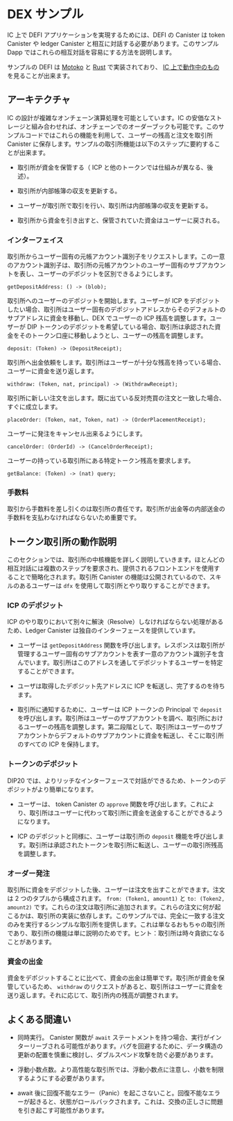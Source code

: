 # DEX サンプル

IC 上で DEFI アプリケーションを実現するためには、DEFI の Canister は token Canister や ledger Canister と相互に対話する必要があります。このサンプル Dapp ではこれらの相互対話を容易にする方法を説明します。

サンプルの DEFI は [Motoko](https://github.com/dfinity/examples/tree/master/motoko/defi) と [Rust](https://github.com/dfinity/examples/tree/master/rust/defi) で実装されており、 [ IC 上で動作中のもの](https://gzz56-daaaa-aaaal-qai2a-cai.ic0.app/) を見ることが出来ます。

## アーキテクチャ

IC の設計が複雑なオンチェーン演算処理を可能としています。IC の安価なストレージと組み合わせれば、オンチェーンでのオーダーブックも可能です。このサンプルコードではこれらの機能を利用して、ユーザーの残高と注文を取引所 Canister に保存します。サンプルの取引所機能は以下のステップに要約することが出来ます。

- 取引所が資金を保管する（ ICP と他のトークンでは仕組みが異なる、後述）。

- 取引所が内部帳簿の収支を更新する。

- ユーザーが取引所で取引を行い、取引所は内部帳簿の収支を更新する。

- 取引所から資金を引き出すと、保管されていた資金はユーザーに戻される。

### インターフェイス

取引所からユーザー固有の元帳アカウント識別子をリクエストします。この一意のアカウント識別子は、取引所の元帳アカウントのユーザー固有のサブアカウントを表し、ユーザーのデポジットを区別できるようにします。

    getDepositAddress: () -> (blob);

取引所へのユーザーのデポジットを開始します。ユーザーが ICP をデポジットしたい場合、取引所はユーザー固有のデポジットアドレスからそのデフォルトのサブアドレスに資金を移動し、DEX でユーザーの ICP 残高を調整します。ユーザーが DIP トークンのデポジットを希望している場合、取引所は承認された資金をそのトークン口座に移動しようとし、ユーザーの残高を調整します。

    deposit: (Token) -> (DepositReceipt);

取引所へ出金依頼をします。取引所はユーザーが十分な残高を持っている場合、ユーザーに資金を送り返します。

    withdraw: (Token, nat, principal) -> (WithdrawReceipt);

取引所に新しい注文を出します。既に出ている反対売買の注文と一致した場合、すぐに成立します。

    placeOrder: (Token, nat, Token, nat) -> (OrderPlacementReceipt);

ユーザーに発注をキャンセル出来るようにします。

    cancelOrder: (OrderId) -> (CancelOrderReceipt);

ユーザーの持っている取引所にある特定トークン残高を要求します。

    getBalance: (Token) -> (nat) query;

### 手数料

取引から手数料を差し引くのは取引所の責任です。取引所が出金等の内部送金の手数料を支払わなければならないため重要です。

## トークン取引所の動作説明

このセクションでは、取引所の中核機能を詳しく説明していきます。ほとんどの相互対話には複数のステップを要求され、提供されるフロントエンドを使用することで簡略化されます。取引所 Canister の機能は公開されているので、スキルのあるユーザーは `dfx` を使用して取引所とやり取りすることができます。

### ICP のデポジット

ICP のやり取りにおいて別々に解決（Resolve）しなければならない処理があるため、Ledger Canister は独自のインターフェースを提供しています。

- ユーザーは `getDepositAddress` 関数を呼び出します。レスポンスは取引所が管理するユーザー固有のサブアカウントを表す一意のアカウント識別子を含んでいます。取引所はこのアドレスを通してデポジットするユーザーを特定することができます。

- ユーザは取得したデポジット先アドレスに ICP を転送し、完了するのを待ちます。

- 取引所に通知するために、ユーザーは ICP トークンの Principal で `deposit` を呼び出します。取引所はユーザーのサブアカウントを調べ、取引所におけるユーザーの残高を調整します。第二段階として、取引所はユーザーのサブアカウントからデフォルトのサブアカウントに資金を転送し、そこに取引所のすべての ICP を保持します。

### トークンのデポジット

DIP20 では、よりリッチなインターフェースで対話ができるため、トークンのデポジットがより簡単になります。

- ユーザーは、 token Canister の `approve` 関数を呼び出します。これにより、取引所はユーザーに代わって取引所に資金を送金することができるようになります。

- ICP のデポジットと同様に、ユーザーは取引所の `deposit` 機能を呼び出します。取引所は承認されたトークンを取引所に転送し、ユーザーの取引所残高を調整します。

### オーダー発注

取引所に資金をデポジットした後、ユーザーは注文を出すことができます。注文は 2 つのタプルから構成されます。 `from: (Token1, amount1)` と `to: (Token2, amount2)` です。これらの注文は取引所に追加されます。これらの注文に何が起こるかは、取引所の実装に依存します。このサンプルでは、完全に一致する注文のみを実行するシンプルな取引所を提供します。これは単なるおもちゃの取引所であり、取引所の機能は単に説明のためです。ヒント：取引所は時々貪欲になることがあります。

### 資金の出金

資金をデポジットすることに比べて、資金の出金は簡単です。取引所が資金を保管しているため、 `withdraw` のリクエストがあると、取引所はユーザーに資金を送り返します。それに応じて、取引所内の残高が調整されます。

## よくある間違い

- 同時実行。 Canister 関数が `await` ステートメントを持つ場合、実行がインターリーブされる可能性があります。バグを回避するために、データ構造の更新の配置を慎重に検討し、ダブルスペンド攻撃を防ぐ必要があります。

- 浮動小数点数。より高性能な取引所では、浮動小数点に注意し、小数を制限するようにする必要があります。

- await 後に回復不能なエラー（Panic）を起こさないこと。回復不能なエラーが起きると、状態がロールバックされます。これは、交換の正しさに問題を引き起こす可能性があります。

<!--
# DEX Sample

To enable DEFI applications on the IC, canisters need to interact with token canisters and the ledger canister. This sample dapp illustrates how to facilitate these interactions. You can see a quick introduction on [YouTube](https://youtu.be/fLbaOmH24Gs).

The sample exchange is implemented in [Motoko](https://github.com/dfinity/examples/tree/master/motoko/defi) and [Rust](https://github.com/dfinity/examples/tree/master/rust/defi) and can be seen [running on the IC](https://gzz56-daaaa-aaaal-qai2a-cai.ic0.app/).

## Architecture

The design of the IC allows for more complex on-chain computation. In combination with cheap storage, it is possible to have on-chain order books. This sample code takes advantage of these features and stores user balances and orders inside the exchange canister. The sample exchange functionality can be condensed into the following steps:

-   Exchange takes custody of funds (different mechanism for tokens and ICP, see below).

-   Exchange updates internal balance book.

-   Users trade on exchange causing the exchange to update its internal balance book.

-   Withdrawing funds from the exchange gives custody back to the user.

### Interface

Request user-specific ledger account identifier from the exchange. This unique account identifier represents a user-specific subaccount in the exchange’s ledger account, allowing it to differentiate between user deposits.

    getDepositAddress: () -> (blob);

Initiate user deposit to exchange. If the user wants to deposit ICP, the exchange moves the funds from the user-specific deposit address to its default subaddress and adjusts the user’s ICP balance on the DEX. If the user wants to deposit a DIP token, the exchange tries to move the approved funds to its token account and adjusts the user’s balance.

    deposit: (Token) -> (DepositReceipt);

Withdraw request to the exchange. The exchange will send funds back to the user if the user has a sufficient balance.

    withdraw: (Token, nat, principal) -> (WithdrawReceipt);

Place new order to exchange. If the order matches an existing order, it will get executed.

    placeOrder: (Token, nat, Token, nat) -> (OrderPlacementReceipt);

Allows the user to cancel submitted orders.

    cancelOrder: (OrderId) -> (CancelOrderReceipt);

Request user’s balance on exchange for a specific token.

    getBalance: (Token) -> (nat) query;

### Fee

It is the responsibility of the exchange to subtract fees from the trades. This is important because the exchange must pay fees for withdrawals and internal transfers.

## Token Exchange Walkthrough

This section contains a detailed walkthrough of the core exchange functionalities. Most interactions require multiple steps and are simplified by using the provided frontend. Since the exchange canister functions are public, advanced users can use `dfx` to interact with the exchange.

### Depositing ICP

The ledger canister provides a unique interface so that interactions with ICP need to be resolved separately.

-   The user calls the `getDepositAddress` function. The response contains a unique account identifier representing a user-specific subaccount controlled by the exchange. The exchange can identify the user responsible for deposits through this address.

-   User transfers ICP to the fetched deposit address and waits for the transfer to complete.

-   To notify the exchange, the user calls `deposit` with the ICP token principal. The exchange will look into the user’s subaccount and adjust the user’s balance on the exchange. In a second step, the exchange will transfer the funds from the user subaccount to its default subaccount, where the exchange keeps all of its ICP.

### Depositing Tokens

There are a number of token standards in development (e.g. IS20, DFT, and DRC20); This sample uses DIP20.

-   The user calls the `approve` function of the token canister. This gives the exchange the ability to transfer funds to itself on behalf of the user.

-   Similar to the ICP depositing, the user calls the `deposit` function of the exchange. The exchange then transfers the approved token funds to itself and adjusts the user’s exchange balance.

### Placing Orders

After depositing funds to the exchange, the user can place orders. An order consists of two tuples. `from: (Token1, amount1)` and `to: (Token2, amount2)`. These orders get added to the exchange. What happens to these orders is specific to the exchange implementation. This sample provides a simple exchange that only executes exactly matching orders. Be aware this is just a toy exchange, and the exchange functionality is just for completeness. Hint: The exchange can be greedy sometimes ;)

### Withdrawing Funds

Compared to depositing funds, withdrawing funds is simpler. Since the exchange has custody of the funds, the exchange will send funds back to the user on `withdraw` requests. The internal exchange balances are adjusted accordingly.

## Common mistakes

-   Concurrent execution: If canister functions have `await` statements, it is possible that execution is interleaved. To avoid bugs, it is necessary to carefully consider the placement of data structure updates to prevent double-spend attacks.

-   Floating Points: More advanced exchanges should take care of floating points and make sure to limit decimals.

-   No panics after await: When a panic happens, the state gets rolled back. This can cause issues with the correctness of the exchange.

-->
